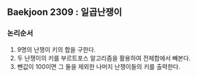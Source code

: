 ## Baekjoon 2309 : 일곱난쟁이

### 논리순서

1. 9명의 난쟁이 키의 합을 구한다.
2. 두 난쟁이의 키를 부르트포스 알고리즘을 활용하여 전체합에서 빼본다.
3. 뺀값이 100이면 그 둘을 제외한 나머지 난쟁이들의 키를 출력한다.